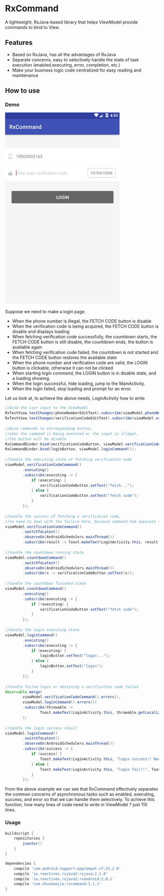 # RxCommand
A lightweight, RxJava-based library that helps ViewModel provide commands to bind to View.


## Features 

* Based on RxJava, has all the advantages of RxJava
* Separate concerns, easy to selectively handle the state of task execution (enabled,executing, error, completion, etc.)
* Make your business logic code centralized for easy reading and maintenance

## How to use 

### Demo

![login](./screenshot/login.png) 

Suppose we need to make a login page.

* When the phone number is illegal, the FETCH CODE button is disable
* When the verification code is being acquired, the FETCH CODE button is disable and displays loading
* When fetching verification code  successfully, the countdown starts, the FETCH CODE button is still disable, the countdown ends, the button is available again
* When fetching verification code failed, the countdown is not started and the FETCH CODE button restores the available state
* When the phone number and verification code are valid, the LOGIN button is  clickable, otherwise it can not be clicked
* When starting login command, the LOGIN button is in disable state, and a loading showing.
* When the login  successful, hide loading, jump to the MainActivity.
* When the login failed, stop loading and prompt for an error.

Let us look at, to achieve the above needs, LoginActivity how to write

```java
//bind the user input to the ViewModel
RxTextView.textChanges(phoneNumberEditText).subscribe(viewModel.phoneNumber());
RxTextView.textChanges(verificationCodeEditText).subscribe(viewModel.verificationCode());

//bind commands to corresponding button, 
//when the command is being executed or the input is illegal, 
//the button will be disable 
RxCommandBinder.bind(verificationCodeButton, viewModel.verificationCodeCommand());
RxCommandBinder.bind(loginButton, viewModel.loginCommand());

//handle the executing state of fetching verificatoin code
viewModel.verificationCodeCommand()
        .executing()
        .subscribe(executing -> {
            if (executing) {
                verificationCodeButton.setText("fetch...");
            } else {
                verificationCodeButton.setText("fetch code");
            }
        });

//handle the success of fetching a verification code, 
//no need to deal with the failure here, because command had separate the concerns.
viewModel.verificationCodeCommand()
        .switchToLatest()
        .observeOn(AndroidSchedulers.mainThread())
        .subscribe(result -> Toast.makeText(LoginActivity.this, result, Toast.LENGTH_LONG).show());

//handle the countdown running state
viewModel.countdownCommand()
        .switchToLatest()
        .observeOn(AndroidSchedulers.mainThread())
        .subscribe(s -> verificationCodeButton.setText(s));

//handle the countdown finished state
viewModel.countdownCommand()
        .executing()
        .subscribe(executing -> {
            if (!executing) {
                verificationCodeButton.setText("fetch code");
            }
        });

//handle the login executing state
viewModel.loginCommand()
        .executing()
        .subscribe(executing -> {
            if (executing) {
                loginButton.setText("login...");
            } else {
                loginButton.setText("login");
            }
        });

//handle failed login or obtaining a verification code failed
Observable.merge(
        viewModel.verificationCodeCommand().errors(),
        viewModel.loginCommand().errors())
        .subscribe(throwable ->
                Toast.makeText(LoginActivity.this, throwable.getLocalizedMessage(), Toast.LENGTH_LONG).show()
        );

//handle the login success result
viewModel.loginCommand()
        .switchToLatest()
        .observeOn(AndroidSchedulers.mainThread())
        .subscribe(success -> {
            if (success) {
                Toast.makeText(LoginActivity.this, "login success!! Now goto the MainActivity.", Toast.LENGTH_LONG).show();
            } else {
                Toast.makeText(LoginActivity.this, "login fail!!", Toast.LENGTH_LONG).show();
            }
        });
``` 

From the above example we can see that RxCommand effectively separates the common concerns of asynchronous tasks such as enabled, executing, success, and error so that we can handle them selectively. To achieve this function, how many lines of code 
 need to write in ViewModel ? just 110 lines.

### Usage

```gradle
buildscript {
	repositories {
	    jcenter()
	}
}
``` 

```gradle
dependencies {
    compile 'com.android.support:appcompat-v7:25.2.0'
    compile 'io.reactivex.rxjava2:rxjava:2.1.0'
    compile 'io.reactivex.rxjava2:rxandroid:2.0.1'
    compile 'com.shundaojia:rxcommand:1.1.1'
}
```
